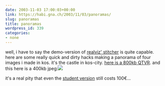 ```yaml
---
date: 2003-11-03 17:00:03+00:00
link: https://habi.gna.ch/2003/11/03/panoramas/
slug: panoramas
title: panoramas
wordpress_id: 339
categories:
- none
---
```


well, i have to say the demo-version of [realviz' stitcher](http://www.realviz.com/products/st/index.php) is quite capable.
here are some really quick and dirty hacks making a panorama of four images i made in kos.
it's the castle in kos-city.
[here is a 800kb QTVR](https://habi.gna.ch/blog/images/pano_kos.mov). and this here is a 400kb jpeg:[![](https://habi.gna.ch/blog/images/pano_kos-tm.jpg)](https://habi.gna.ch/blog/images/pano_kos.jpg)

it's a real pity that even the [student version](http://www.realviz.com/purchase/students/index.php) still costs 100€...
